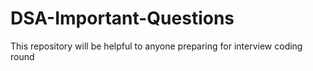 # DSA-Important-Questions
This repository will be helpful to anyone preparing for interview coding round
